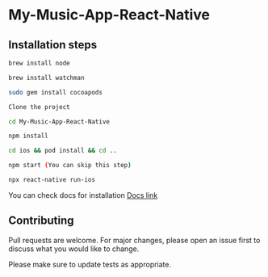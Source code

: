 # My-Music-App-React-Native

## Installation steps

```bash
brew install node

brew install watchman

sudo gem install cocoapods

Clone the project

cd My-Music-App-React-Native

npm install

cd ios && pod install && cd ..

npm start (You can skip this step)

npx react-native run-ios
```

You can check docs for installation [Docs link](https://facebook.github.io/react-native/docs/getting-started)


## Contributing
Pull requests are welcome. For major changes, please open an issue first to discuss what you would like to change.

Please make sure to update tests as appropriate.
